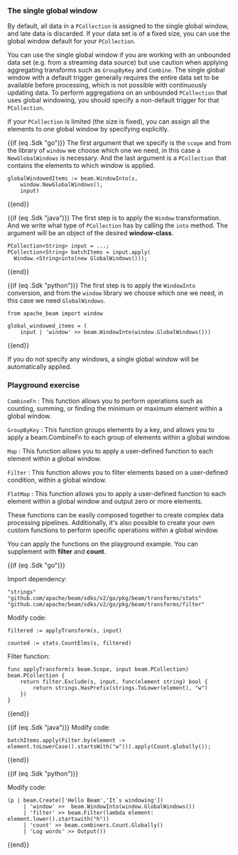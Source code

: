 <!--
Licensed under the Apache License, Version 2.0 (the "License");
you may not use this file except in compliance with the License.
You may obtain a copy of the License at

http://www.apache.org/licenses/LICENSE-2.0

Unless required by applicable law or agreed to in writing, software
distributed under the License is distributed on an "AS IS" BASIS,
WITHOUT WARRANTIES OR CONDITIONS OF ANY KIND, either express or implied.
See the License for the specific language governing permissions and
limitations under the License.
-->

### The single global window

By default, all data in a `PCollection` is assigned to the single global window, and late data is discarded. If your data set is of a fixed size, you can use the global window default for your `PCollection`.

You can use the single global window if you are working with an unbounded data set (e.g. from a streaming data source) but use caution when applying aggregating transforms such as `GroupByKey` and `Combine`. The single global window with a default trigger generally requires the entire data set to be available before processing, which is not possible with continuously updating data. To perform aggregations on an unbounded `PCollection` that uses global windowing, you should specify a non-default trigger for that `PCollection`.

If your `PCollection` is limited (the size is fixed), you can assign all the elements to one global window by specifying explicitly.

{{if (eq .Sdk "go")}}
The first argument that we specify is the `scope` and from the library of `window` we choose which one we need, in this case a `NewGlobalWindows` is necessary. And the last argument is a `PCollection` that contains the elements to which window is applied.

```
globalWindowedItems := beam.WindowInto(s,
	window.NewGlobalWindows(),
	input)
```
{{end}}

{{if (eq .Sdk "java")}}
The first step is to apply the `Window` transformation. And we write what type of `PCollection` has by calling the `into` method.  The argument will be an object of the desired **window-class**.
```
PCollection<String> input = ...;
PCollection<String> batchItems = input.apply(
  Window.<String>into(new GlobalWindows()));
```
{{end}}

{{if (eq .Sdk "python")}}
The first step is to apply the `WindowInto` conversion, and from the `window` library we choose which one we need, in this case we need `GlobalWindows`.
```
from apache_beam import window

global_windowed_items = (
    input | 'window' >> beam.WindowInto(window.GlobalWindows()))
```
{{end}}

If you do not specify any windows, a single global window will be automatically applied.

### Playground exercise

`CombineFn` : This function allows you to perform operations such as counting, summing, or finding the minimum or maximum element within a global window.

`GroupByKey` : This function groups elements by a key, and allows you to apply a beam.CombineFn to each group of elements within a global window.

`Map` : This function allows you to apply a user-defined function to each element within a global window.

`Filter` : This function allows you to filter elements based on a user-defined condition, within a global window.

`FlatMap` : This function allows you to apply a user-defined function to each element within a global window and output zero or more elements.

These functions can be easily composed together to create complex data processing pipelines. Additionally, it's also possible to create your own custom functions to perform specific operations within a global window.

You can apply the functions on the playground example. You can supplement with **filter** and **count**.

{{if (eq .Sdk "go")}}

Import dependency:
```
"strings"
"github.com/apache/beam/sdks/v2/go/pkg/beam/transforms/stats"
"github.com/apache/beam/sdks/v2/go/pkg/beam/transforms/filter"
```

Modify code:
```
filtered := applyTransform(s, input)

counted := stats.CountElms(s, filtered)
```

Filter function:
```
func applyTransform(s beam.Scope, input beam.PCollection) beam.PCollection {
    return filter.Exclude(s, input, func(element string) bool {
        return strings.HasPrefix(strings.ToLower(element), "w")
    })
}
```
{{end}}

{{if (eq .Sdk "java")}}
Modify code:
```
batchItems.apply(Filter.by(element -> element.toLowerCase().startsWith("w"))).apply(Count.globally());
```
{{end}}

{{if (eq .Sdk "python")}}

Modify code:
```
(p | beam.Create(['Hello Beam','It`s windowing'])
     | 'window' >>  beam.WindowInto(window.GlobalWindows())
     | 'filter' >> beam.Filter(lambda element: element.lower().startswith("h"))
     | 'count' >> beam.combiners.Count.Globally()
     | 'Log words' >> Output())
```
{{end}}